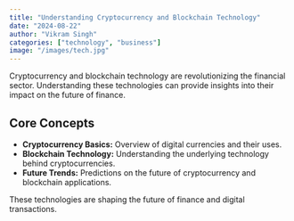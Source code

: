 ```yaml
---
title: "Understanding Cryptocurrency and Blockchain Technology"
date: "2024-08-22"
author: "Vikram Singh"
categories: ["technology", "business"]
image: "/images/tech.jpg"
---
```


Cryptocurrency and blockchain technology are revolutionizing the financial sector. Understanding these technologies can provide insights into their impact on the future of finance.

## Core Concepts

- **Cryptocurrency Basics:** Overview of digital currencies and their uses.
- **Blockchain Technology:** Understanding the underlying technology behind cryptocurrencies.
- **Future Trends:** Predictions on the future of cryptocurrency and blockchain applications.

These technologies are shaping the future of finance and digital transactions.
